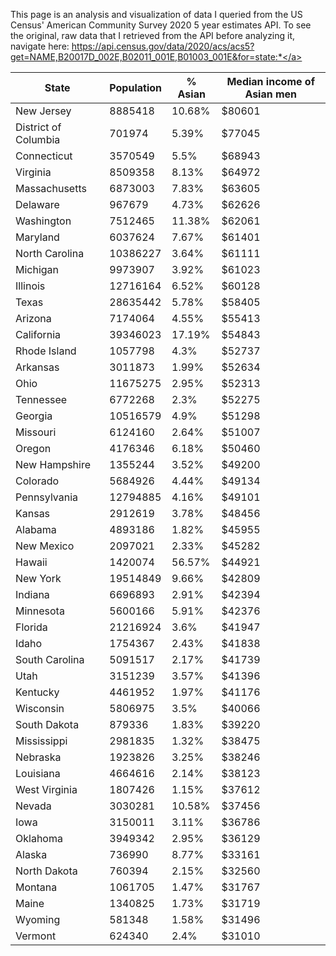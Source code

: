 This page is an analysis and visualization of data I queried from the US Census' American Community Survey 2020 5 year estimates API. To see the original, raw data that I retrieved from the API before analyzing it, navigate here: <a href="https://api.census.gov/data/2020/acs/acs5?get=NAME,B20017D_002E,B02011_001E,B01003_001E&for=state:*">https://api.census.gov/data/2020/acs/acs5?get=NAME,B20017D_002E,B02011_001E,B01003_001E&for=state:*</a>

|State|Population|% Asian|Median income of Asian men|
|---|---|---|---|
|New Jersey|8885418|10.68%|$80601|
|District of Columbia|701974|5.39%|$77045|
|Connecticut|3570549|5.5%|$68943|
|Virginia|8509358|8.13%|$64972|
|Massachusetts|6873003|7.83%|$63605|
|Delaware|967679|4.73%|$62626|
|Washington|7512465|11.38%|$62061|
|Maryland|6037624|7.67%|$61401|
|North Carolina|10386227|3.64%|$61111|
|Michigan|9973907|3.92%|$61023|
|Illinois|12716164|6.52%|$60128|
|Texas|28635442|5.78%|$58405|
|Arizona|7174064|4.55%|$55413|
|California|39346023|17.19%|$54843|
|Rhode Island|1057798|4.3%|$52737|
|Arkansas|3011873|1.99%|$52634|
|Ohio|11675275|2.95%|$52313|
|Tennessee|6772268|2.3%|$52275|
|Georgia|10516579|4.9%|$51298|
|Missouri|6124160|2.64%|$51007|
|Oregon|4176346|6.18%|$50460|
|New Hampshire|1355244|3.52%|$49200|
|Colorado|5684926|4.44%|$49134|
|Pennsylvania|12794885|4.16%|$49101|
|Kansas|2912619|3.78%|$48456|
|Alabama|4893186|1.82%|$45955|
|New Mexico|2097021|2.33%|$45282|
|Hawaii|1420074|56.57%|$44921|
|New York|19514849|9.66%|$42809|
|Indiana|6696893|2.91%|$42394|
|Minnesota|5600166|5.91%|$42376|
|Florida|21216924|3.6%|$41947|
|Idaho|1754367|2.43%|$41838|
|South Carolina|5091517|2.17%|$41739|
|Utah|3151239|3.57%|$41396|
|Kentucky|4461952|1.97%|$41176|
|Wisconsin|5806975|3.5%|$40066|
|South Dakota|879336|1.83%|$39220|
|Mississippi|2981835|1.32%|$38475|
|Nebraska|1923826|3.25%|$38246|
|Louisiana|4664616|2.14%|$38123|
|West Virginia|1807426|1.15%|$37612|
|Nevada|3030281|10.58%|$37456|
|Iowa|3150011|3.11%|$36786|
|Oklahoma|3949342|2.95%|$36129|
|Alaska|736990|8.77%|$33161|
|North Dakota|760394|2.15%|$32560|
|Montana|1061705|1.47%|$31767|
|Maine|1340825|1.73%|$31719|
|Wyoming|581348|1.58%|$31496|
|Vermont|624340|2.4%|$31010|
